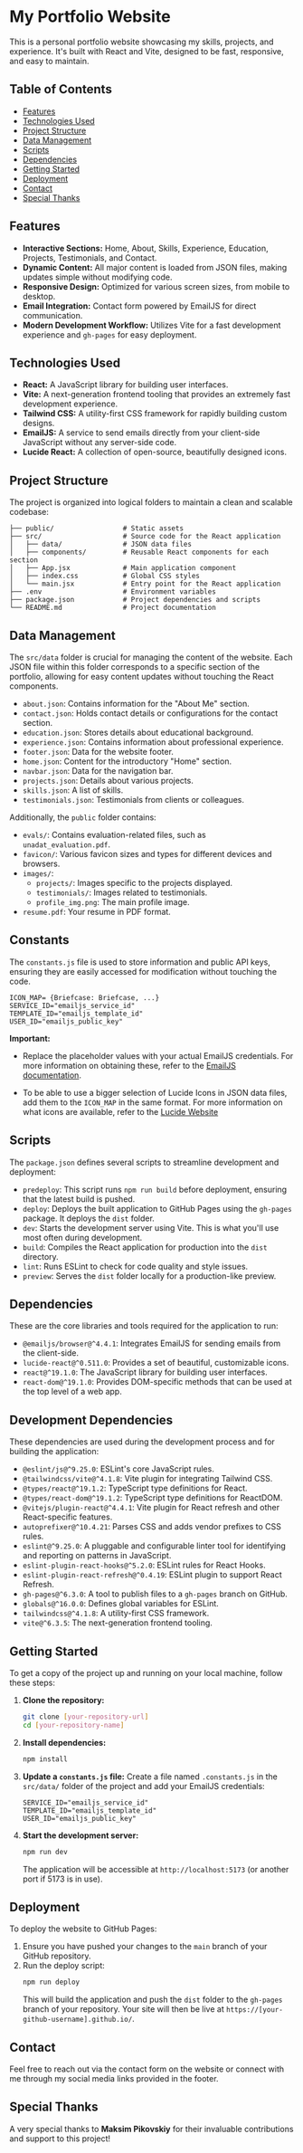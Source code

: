 # My Portfolio Website

This is a personal portfolio website showcasing my skills, projects, and experience. It's built with React and Vite, designed to be fast, responsive, and easy to maintain.

## Table of Contents

- [Features](#features)
- [Technologies Used](#technologies-used)
- [Project Structure](#project-structure)
- [Data Management](#data-management)
- [Scripts](#scripts)
- [Dependencies](#dependencies)
- [Getting Started](#getting-started)
- [Deployment](#deployment)
- [Contact](#contact)
- [Special Thanks](#special-thanks)

## Features

- **Interactive Sections:** Home, About, Skills, Experience, Education, Projects, Testimonials, and Contact.
- **Dynamic Content:** All major content is loaded from JSON files, making updates simple without modifying code.
- **Responsive Design:** Optimized for various screen sizes, from mobile to desktop.
- **Email Integration:** Contact form powered by EmailJS for direct communication.
- **Modern Development Workflow:** Utilizes Vite for a fast development experience and `gh-pages` for easy deployment.

## Technologies Used

- **React:** A JavaScript library for building user interfaces.
- **Vite:** A next-generation frontend tooling that provides an extremely fast development experience.
- **Tailwind CSS:** A utility-first CSS framework for rapidly building custom designs.
- **EmailJS:** A service to send emails directly from your client-side JavaScript without any server-side code.
- **Lucide React:** A collection of open-source, beautifully designed icons.

## Project Structure

The project is organized into logical folders to maintain a clean and scalable codebase:

```
├── public/                 # Static assets
├── src/                    # Source code for the React application
│   ├── data/               # JSON data files    
│   ├── components/         # Reusable React components for each section
│   ├── App.jsx             # Main application component
│   ├── index.css           # Global CSS styles
│   └── main.jsx            # Entry point for the React application
├── .env                    # Environment variables
├── package.json            # Project dependencies and scripts
└── README.md               # Project documentation
```

## Data Management

The `src/data` folder is crucial for managing the content of the website. Each JSON file within this folder corresponds to a specific section of the portfolio, allowing for easy content updates without touching the React components.

- `about.json`: Contains information for the "About Me" section.
- `contact.json`: Holds contact details or configurations for the contact section.
- `education.json`: Stores details about educational background.
- `experience.json`: Contains information about professional experience.
- `footer.json`: Data for the website footer.
- `home.json`: Content for the introductory "Home" section.
- `navbar.json`: Data for the navigation bar.
- `projects.json`: Details about various projects.
- `skills.json`: A list of skills.
- `testimonials.json`: Testimonials from clients or colleagues.

Additionally, the `public` folder contains:

- `evals/`: Contains evaluation-related files, such as `unadat_evaluation.pdf`.
- `favicon/`: Various favicon sizes and types for different devices and browsers.
- `images/`:
  - `projects/`: Images specific to the projects displayed.
  - `testimonials/`: Images related to testimonials.
  - `profile_img.png`: The main profile image.
- `resume.pdf`: Your resume in PDF format.

## Constants

The `constants.js` file is used to store information and public API keys, ensuring they are easily accessed for modification without touching the code.

```
ICON_MAP= {Briefcase: Briefcase, ...}
SERVICE_ID="emailjs_service_id"
TEMPLATE_ID="emailjs_template_id"
USER_ID="emailjs_public_key"
```

**Important:** 
- Replace the placeholder values with your actual EmailJS credentials. For more information on obtaining these, refer to the [EmailJS documentation](https://www.emailjs.com/docs/).

- To be able to use a bigger selection of Lucide Icons in JSON data files, add them to the `ICON_MAP` in the same format. For more information on what icons are available, refer to the [Lucide Website](https://lucide.dev/)

## Scripts

The `package.json` defines several scripts to streamline development and deployment:

- `predeploy`: This script runs `npm run build` before deployment, ensuring that the latest build is pushed.
- `deploy`: Deploys the built application to GitHub Pages using the `gh-pages` package. It deploys the `dist` folder.
- `dev`: Starts the development server using Vite. This is what you'll use most often during development.
- `build`: Compiles the React application for production into the `dist` directory.
- `lint`: Runs ESLint to check for code quality and style issues.
- `preview`: Serves the `dist` folder locally for a production-like preview.

## Dependencies

These are the core libraries and tools required for the application to run:

- `@emailjs/browser@^4.4.1`: Integrates EmailJS for sending emails from the client-side.
- `lucide-react@^0.511.0`: Provides a set of beautiful, customizable icons.
- `react@^19.1.0`: The JavaScript library for building user interfaces.
- `react-dom@^19.1.0`: Provides DOM-specific methods that can be used at the top level of a web app.

## Development Dependencies

These dependencies are used during the development process and for building the application:

- `@eslint/js@^9.25.0`: ESLint's core JavaScript rules.
- `@tailwindcss/vite@^4.1.8`: Vite plugin for integrating Tailwind CSS.
- `@types/react@^19.1.2`: TypeScript type definitions for React.
- `@types/react-dom@^19.1.2`: TypeScript type definitions for ReactDOM.
- `@vitejs/plugin-react@^4.4.1`: Vite plugin for React refresh and other React-specific features.
- `autoprefixer@^10.4.21`: Parses CSS and adds vendor prefixes to CSS rules.
- `eslint@^9.25.0`: A pluggable and configurable linter tool for identifying and reporting on patterns in JavaScript.
- `eslint-plugin-react-hooks@^5.2.0`: ESLint rules for React Hooks.
- `eslint-plugin-react-refresh@^0.4.19`: ESLint plugin to support React Refresh.
- `gh-pages@^6.3.0`: A tool to publish files to a `gh-pages` branch on GitHub.
- `globals@^16.0.0`: Defines global variables for ESLint.
- `tailwindcss@^4.1.8`: A utility-first CSS framework.
- `vite@^6.3.5`: The next-generation frontend tooling.

## Getting Started

To get a copy of the project up and running on your local machine, follow these steps:

1.  **Clone the repository:**

    ```bash
    git clone [your-repository-url]
    cd [your-repository-name]
    ```

2.  **Install dependencies:**

    ```bash
    npm install
    ```

3.  **Update a `constants.js` file:**
    Create a file named `.constants.js` in the `src/data/` folder of the project and add your EmailJS credentials:

    ```
    SERVICE_ID="emailjs_service_id"
    TEMPLATE_ID="emailjs_template_id"
    USER_ID="emailjs_public_key"
    ```

4.  **Start the development server:**

    ```bash
    npm run dev
    ```

    The application will be accessible at `http://localhost:5173` (or another port if 5173 is in use).

## Deployment

To deploy the website to GitHub Pages:

1.  Ensure you have pushed your changes to the `main` branch of your GitHub repository.
2.  Run the deploy script:
    ```bash
    npm run deploy
    ```
    This will build the application and push the `dist` folder to the `gh-pages` branch of your repository. Your site will then be live at `https://[your-github-username].github.io/`.

## Contact

Feel free to reach out via the contact form on the website or connect with me through my social media links provided in the footer.

## Special Thanks

A very special thanks to **Maksim Pikovskiy** for their invaluable contributions and support to this project\!

